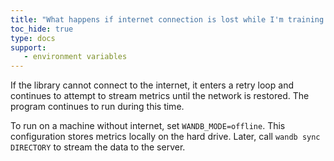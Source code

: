 ```yaml
---
title: "What happens if internet connection is lost while I'm training a model?"
toc_hide: true
type: docs
support:
   - environment variables
---
```

If the library cannot connect to the internet, it enters a retry loop and continues to attempt to stream metrics until the network is restored. The program continues to run during this time.

To run on a machine without internet, set `WANDB_MODE=offline`. This configuration stores metrics locally on the hard drive. Later, call `wandb sync DIRECTORY` to stream the data to the server.